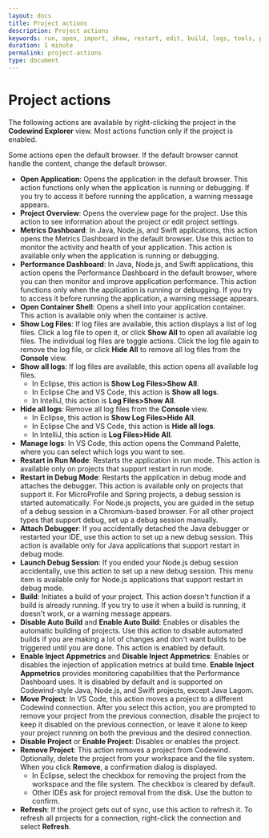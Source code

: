 ```yaml
---
layout: docs
title: Project actions
description: Project actions
keywords: run, open, import, show, restart, edit, build, logs, tools, project actions, attach, build, disable, enable, validate, refresh
duration: 1 minute
permalink: project-actions
type: document
---
```


# Project actions

The following actions are available by right-clicking the project in the **Codewind Explorer** view. Most actions function only if the project is enabled.

Some actions open the default browser. If the default browser cannot handle the content, change the default browser.

- **Open Application**: Opens the application in the default browser. This action functions only when the application is running or debugging. If you try to access it before running the application, a warning message appears.
- **Project Overview**: Opens the overview page for the project. Use this action to see information about the project or edit project settings.
- **Metrics Dashboard**: In Java, Node.js, and Swift applications, this action opens the Metrics Dashboard in the default browser. Use this action to monitor the activity and health of your application. This action is available only when the application is running or debugging.
- **Performance Dashboard**: In Java, Node.js, and Swift applications, this action opens the Performance Dashboard in the default browser, where you can then monitor and improve application performance. This action functions only when the application is running or debugging. If you try to access it before running the application, a warning message appears.
- **Open Container Shell**: Opens a shell into your application container. This action is available only when the container is active.
- **Show Log Files**: If log files are available, this action displays a list of log files. Click a log file to open it, or click **Show All** to open all available log files. The individual log files are toggle actions. Click the log file again to remove the log file, or click **Hide All** to remove all log files from the **Console** view.
- **Show all logs**: If log files are available, this action opens all available log files.  
   - In Eclipse, this action is **Show Log Files>Show All**.
   - In Eclipse Che and VS Code, this action is **Show all logs**.
   - In IntelliJ, this action is **Log Files>Show All**.
- **Hide all logs**: Remove all log files from the **Console** view.
   - In Eclipse, this action is **Show Log Files>Hide All**.
   - In Eclipse Che and VS Code, this action is **Hide all logs**.
   - In IntelliJ, this action is **Log Files>Hide All**.
- **Manage logs**: In VS Code, this action opens the Command Palette, where you can select which logs you want to see.
- **Restart in Run Mode**: Restarts the application in run mode. This action is available only on projects that support restart in run mode. 
- **Restart in Debug Mode**: Restarts the application in debug mode and attaches the debugger. This action is available only on projects that support it. For MicroProfile and Spring projects, a debug session is started automatically. For Node.js projects, you are guided in the setup of a debug session in a Chromium-based browser. For all other project types that support debug, set up a debug session manually. 
- **Attach Debugger**:  If you accidentally detached the Java debugger or restarted your IDE, use this action to set up a new debug session. This action is available only for Java applications that support restart in debug mode.
- **Launch Debug Session**: If you ended your Node.js debug session accidentally, use this action to set up a new debug session. This menu item is available only for Node.js applications that support restart in debug mode.
- **Build**: Initiates a build of your project. This action doesn't function if a build is already running. If you try to use it when a build is running, it doesn't work, or a warning message appears.
- **Disable Auto Build** and **Enable Auto Build**: Enables or disables the automatic building of projects. Use this action to disable automated builds if you are making a lot of changes and don't want builds to be triggered until you are done. This action is enabled by default.
- **Enable Inject Appmetrics** and **Disable Inject Appmetrics**: Enables or disables the injection of application metrics at build time. **Enable Inject Appmetrics** provides monitoring capabilities that the Performance Dashboard uses. It is disabled by default and is supported on Codewind-style Java, Node.js, and Swift projects, except Java Lagom.
- **Move Project**: In VS Code, this action moves a project to a different Codewind connection. After you select this action, you are prompted to remove your project from the previous connection, disable the project to keep it disabled on the previous connection, or leave it alone to keep your project running on both the previous and the desired connection.
- **Disable Project** or **Enable Project**: Disables or enables the project.
- **Remove Project**: This action removes a project from Codewind. Optionally, delete the project from your workspace and the file system. When you click **Remove**, a confirmation dialog is displayed. 
  - In Eclipse, select the checkbox for removing the project from the workspace and the file system. The checkbox is cleared by default.
  - Other IDEs ask for project removal from the disk. Use the button to confirm.
- **Refresh**: If the project gets out of sync, use this action to refresh it. To refresh all projects for a connection, right-click the connection and select **Refresh**.
